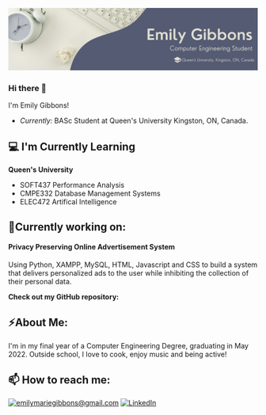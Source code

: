 ![](https://github.com/emilygibbons/emilygibbons/blob/main/Github%20Banner.png)

### Hi there 👋
I'm Emily Gibbons! 
- <i>Currently:</i> BASc Student at Queen's University Kingston, ON, Canada. 

<h2>💻 I'm Currently Learning</h2>

__Queen's University__
- SOFT437 Performance Analysis
- CMPE332 Database Management Systems
- ELEC472 Artifical Intelligence

<h2>🔭Currently working on:</h2>
<h4>Privacy Preserving Online Advertisement System</h4>

Using Python, XAMPP, MySQL, HTML, Javascript and CSS to build a system that delivers personalized ads to the user while inhibiting the collection of their personal data.

__Check out my GitHub repository:__

<h2> ⚡About Me:</h2>

I'm in my final year of a Computer Engineering Degree, graduating in May 2022. Outside school, I love to cook, enjoy music and being active!

<h2>📫 How to reach me:</h2>

<a href="mailto:emilymariegibbons@gmail.com">![emilymariegibbons@gmail.com](https://img.shields.io/badge/Gmail-D14836?style=for-the-badge&logo=gmail&logoColor=white)</a> <a href="https://www.linkedin.com/in/emilym-gibbons/">![LinkedIn](https://img.shields.io/badge/LinkedIn-0077B5?style=for-the-badge&logo=linkedin&logoColor=white)</a>

<!--
**emilygibbons/emilygibbons** is a ✨ _special_ ✨ repository because its `README.md` (this file) appears on your GitHub profile.

Here are some ideas to get you started:

- 🔭 I’m currently working on ...
- 🌱 I’m currently learning ...
- 👯 I’m looking to collaborate on ...
- 🤔 I’m looking for help with ...
- 💬 Ask me about ...
- 📫 How to reach me: ...
- 😄 Pronouns: ...
- ⚡ Fun fact: ...
-->
